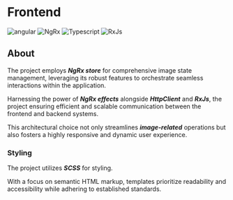 # Frontend
![angular](https://img.shields.io/badge/Angular%2017-red) ![NgRx](https://img.shields.io/badge/NgRx%20store-purple) ![Typescript](https://img.shields.io/badge/Typescript-blue) ![RxJs](https://img.shields.io/badge/RxJS-purple)
## About 
The project employs ***NgRx store*** for comprehensive image state management, leveraging its robust features to orchestrate seamless interactions within the application.

Harnessing the power of ***NgRx effects*** alongside ***HttpClient*** and ***RxJs***, the project ensuring efficient and scalable communication between the frontend and backend systems.

This architectural choice not only streamlines ***image-related*** operations but also fosters a highly responsive and dynamic user experience.

### Styling 
The project utilizes ***SCSS*** for styling.

With a focus on semantic HTML markup, templates prioritize readability and accessibility while adhering to established standards. 
